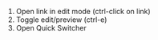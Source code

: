 1. Open link in edit mode (ctrl-click on link)
2. Toggle edit/preview (ctrl-e) 
3. Open Quick Switcher